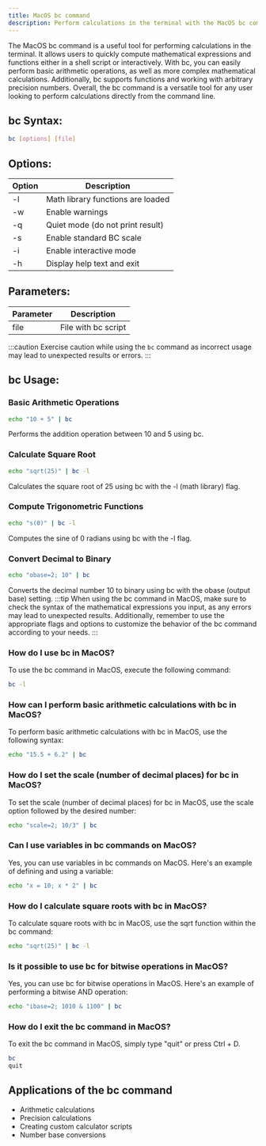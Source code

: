 ```yaml
---
title: MacOS bc command
description: Perform calculations in the terminal with the MacOS bc command. Quickly compute math expressions and functions in a shell script or interactively.
---
```


The MacOS bc command is a useful tool for performing calculations in the terminal. It allows users to quickly compute mathematical expressions and functions either in a shell script or interactively. With bc, you can easily perform basic arithmetic operations, as well as more complex mathematical calculations. Additionally, bc supports functions and working with arbitrary precision numbers. Overall, the bc command is a versatile tool for any user looking to perform calculations directly from the command line.

## bc Syntax:
```bash
bc [options] [file]
```
## Options:
| Option | Description                      |
|--------|----------------------------------|
| -l     | Math library functions are loaded|
| -w     | Enable warnings                  |
| -q     | Quiet mode (do not print result) |
| -s     | Enable standard BC scale          |
| -i     | Enable interactive mode           |
| -h     | Display help text and exit        |

## Parameters:
| Parameter | Description             |
|-----------|-------------------------|
| file      | File with bc script     |

:::caution
Exercise caution while using the `bc` command as incorrect usage may lead to unexpected results or errors.
:::
## bc Usage:
### Basic Arithmetic Operations
```bash
echo "10 + 5" | bc
```
Performs the addition operation between 10 and 5 using bc.

### Calculate Square Root
```bash
echo "sqrt(25)" | bc -l
```
Calculates the square root of 25 using bc with the -l (math library) flag.

### Compute Trigonometric Functions
```bash
echo "s(0)" | bc -l
```
Computes the sine of 0 radians using bc with the -l flag.

### Convert Decimal to Binary
```bash
echo "obase=2; 10" | bc
```
Converts the decimal number 10 to binary using bc with the obase (output base) setting.
:::tip
When using the bc command in MacOS, make sure to check the syntax of the mathematical expressions you input, as any errors may lead to unexpected results. Additionally, remember to use the appropriate flags and options to customize the behavior of the bc command according to your needs.
:::

### How do I use bc in MacOS?
To use the bc command in MacOS, execute the following command:
```bash
bc -l
```

### How can I perform basic arithmetic calculations with bc in MacOS?
To perform basic arithmetic calculations with bc in MacOS, use the following syntax:
```bash
echo "15.5 + 6.2" | bc
```

### How do I set the scale (number of decimal places) for bc in MacOS?
To set the scale (number of decimal places) for bc in MacOS, use the scale option followed by the desired number:
```bash
echo "scale=2; 10/3" | bc
```

### Can I use variables in bc commands on MacOS?
Yes, you can use variables in bc commands on MacOS. Here's an example of defining and using a variable:
```bash
echo "x = 10; x * 2" | bc
```

### How do I calculate square roots with bc in MacOS?
To calculate square roots with bc in MacOS, use the sqrt function within the bc command:
```bash
echo "sqrt(25)" | bc -l
```

### Is it possible to use bc for bitwise operations in MacOS?
Yes, you can use bc for bitwise operations in MacOS. Here's an example of performing a bitwise AND operation:
```bash
echo "ibase=2; 1010 & 1100" | bc
```

### How do I exit the bc command in MacOS?
To exit the bc command in MacOS, simply type "quit" or press Ctrl + D.
```bash
bc
quit
```

## Applications of the bc command

- Arithmetic calculations
- Precision calculations
- Creating custom calculator scripts
- Number base conversions